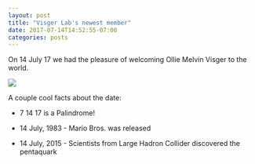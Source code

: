```yaml
---
layout: post
title: "Visger Lab's newest member"
date: 2017-07-14T14:52:55-07:00
categories: posts
---
```

On 14 July 17 we had the pleasure of welcoming Ollie Melvin Visger to the world.

![](https://i.imgur.com/vcpy26V.png)


A couple cool facts about the date:

* 7 14 17 is a Palindrome!

* 14 July, 1983 - Mario Bros. was released

* 14 July, 2015 - Scientists from Large Hadron Collider discovered the pentaquark
